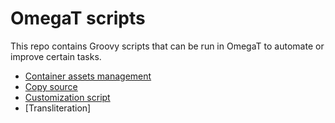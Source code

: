 # OmegaT scripts

This repo contains Groovy scripts that can be run in OmegaT to automate or improve certain tasks.

* [Container assets management](tree/master/container_assets)
* [Copy source](#copy-source-copy_sourcegroovy)
* [Customization script](https://github.com/kosivantsov/omegat_scripts/tree/master/aux_scripts)
* [Transliteration]

